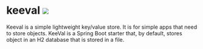 # keeval ![](https://travis-ci.org/devbury/keeval.svg?branch=master)



Keeval is a simple lightweight key/value store.  It is for simple apps that need to store objects.  KeeVal is a Spring Boot 
starter that, by default, stores object in an H2 database that is stored in a file.
